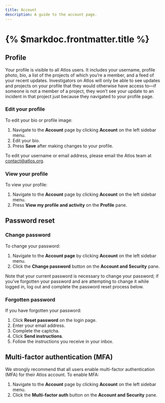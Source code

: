 ```yaml
---
title: Account
description: A guide to the account page. 
---
```


# {% $markdoc.frontmatter.title %}

## Profile 
Your profile is visible to all Atlos users. It includes your username, profile photo, bio, a list of the projects of which you’re a member, and a feed of your recent updates. Investigators on Atlos will only be able to see updates and projects on your profile that they would otherwise have access to—if someone is not a member of a project, they won’t see your update to an incident in that project just because they navigated to your profile page. 

### Edit your profile 
To edit your bio or profile image:
1. Navigate to the **Account** page by clicking **Account** on the left sidebar menu. 
2. Edit your bio.
3. Press **Save** after making changes to your profile. 

To edit your username or email address, please email the Atlos team at contact@atlos.org. 

### View your profile
To view your profile: 
1. Navigate to the **Account** page by clicking **Account** on the left sidebar menu. 
2. Press **View my profile and activity** on the **Profile** pane. 

## Password reset
### Change password
To change your password: 
1. Navigate to the **Account page** by clicking **Account** on the left sidebar menu. 
2. Click the **Change password** button on the **Account and Security** pane. 
   
Note that your current password is necessary to change your password; if you’ve forgotten your password and are attempting to change it while logged in, log out and complete the password reset process below.

### Forgotten password
If you have forgotten your password:
1. Click **Reset password** on the login page. 
2. Enter your email address. 
3. Complete the captcha. 
4. Click **Send instructions**.
5. Follow the instructions you receive in your inbox. 

## Multi-factor authentication (MFA)
We strongly recommend that all users enable multi-factor authentication (MFA) for their Atlos account. To enable MFA: 
1. Navigate to the **Account** page by clicking **Account** on the left sidebar menu.
2. Click the **Multi-factor auth** button on the **Account and Security** pane. 